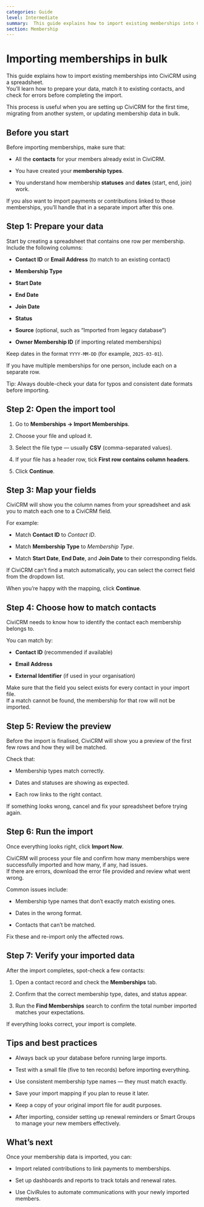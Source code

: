 ```yaml
---
categories: Guide  
level: Intermediate  
summary:  This guide explains how to import existing memberships into CiviCRM using a spreadsheet.
section: Membership
---
```




# Importing memberships in bulk


This guide explains how to import existing memberships into CiviCRM using a spreadsheet.  
 You’ll learn how to prepare your data, match it to existing contacts, and check for errors before completing the import.

This process is useful when you are setting up CiviCRM for the first time, migrating from another system, or updating membership data in bulk.

## **Before you start**

Before importing memberships, make sure that:

* All the **contacts** for your members already exist in CiviCRM.

* You have created your **membership types**.

* You understand how membership **statuses** and **dates** (start, end, join) work.

If you also want to import payments or contributions linked to those memberships, you’ll handle that in a separate import after this one.

## **Step 1: Prepare your data**

Start by creating a spreadsheet that contains one row per membership.  
 Include the following columns:

* **Contact ID** or **Email Address** (to match to an existing contact)

* **Membership Type**

* **Start Date**

* **End Date**

* **Join Date**

* **Status**

* **Source** (optional, such as “Imported from legacy database”)

* **Owner Membership ID** (if importing related memberships)

Keep dates in the format `YYYY-MM-DD` (for example, `2025-03-01`).

If you have multiple memberships for one person, include each on a separate row.

Tip: Always double-check your data for typos and consistent date formats before importing.

## **Step 2: Open the import tool**

1. Go to **Memberships → Import Memberships**.

2. Choose your file and upload it.

3. Select the file type — usually **CSV** (comma-separated values).

4. If your file has a header row, tick **First row contains column headers**.

5. Click **Continue**.

## **Step 3: Map your fields**

CiviCRM will show you the column names from your spreadsheet and ask you to match each one to a CiviCRM field.

For example:

* Match **Contact ID** to *Contact ID*.

* Match **Membership Type** to *Membership Type*.

* Match **Start Date**, **End Date**, and **Join Date** to their corresponding fields.

If CiviCRM can’t find a match automatically, you can select the correct field from the dropdown list.

When you’re happy with the mapping, click **Continue**.

## **Step 4: Choose how to match contacts**

CiviCRM needs to know how to identify the contact each membership belongs to.

You can match by:

* **Contact ID** (recommended if available)

* **Email Address**

* **External Identifier** (if used in your organisation)

Make sure that the field you select exists for every contact in your import file.  
 If a match cannot be found, the membership for that row will not be imported.

## **Step 5: Review the preview**

Before the import is finalised, CiviCRM will show you a preview of the first few rows and how they will be matched.

Check that:

* Membership types match correctly.

* Dates and statuses are showing as expected.

* Each row links to the right contact.

If something looks wrong, cancel and fix your spreadsheet before trying again.

## **Step 6: Run the import**

Once everything looks right, click **Import Now**.

CiviCRM will process your file and confirm how many memberships were successfully imported and how many, if any, had issues.  
 If there are errors, download the error file provided and review what went wrong.

Common issues include:

* Membership type names that don’t exactly match existing ones.

* Dates in the wrong format.

* Contacts that can’t be matched.

Fix these and re-import only the affected rows.

## **Step 7: Verify your imported data**

After the import completes, spot-check a few contacts:

1. Open a contact record and check the **Memberships** tab.

2. Confirm that the correct membership type, dates, and status appear.

3. Run the **Find Memberships** search to confirm the total number imported matches your expectations.

If everything looks correct, your import is complete.

## **Tips and best practices**

* Always back up your database before running large imports.

* Test with a small file (five to ten records) before importing everything.

* Use consistent membership type names — they must match exactly.

* Save your import mapping if you plan to reuse it later.

* Keep a copy of your original import file for audit purposes.

* After importing, consider setting up renewal reminders or Smart Groups to manage your new members effectively.

## **What’s next**

Once your membership data is imported, you can:

* Import related contributions to link payments to memberships.

* Set up dashboards and reports to track totals and renewal rates.

* Use CiviRules to automate communications with your newly imported members.

